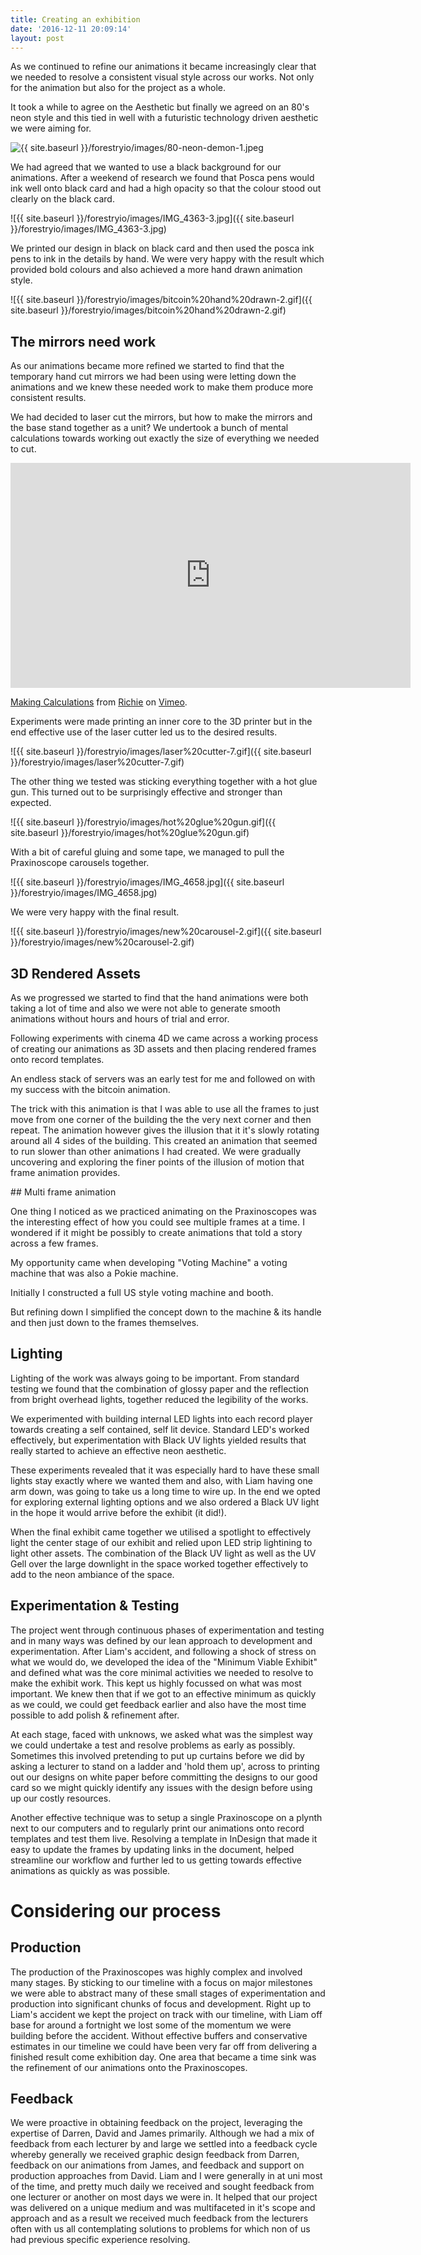 ```yaml
---
title: Creating an exhibition
date: '2016-12-11 20:09:14'
layout: post
---
```

As we continued to refine our animations it became increasingly clear that we needed to resolve a consistent visual style across our works. Not only for the animation but also for the project as a whole.

It took a while to agree on the Aesthetic but finally we agreed on an 80's neon style and this tied in well with a futuristic technology driven aesthetic we were aiming for.

![{{ site.baseurl }}/forestryio/images/80-neon-demon-1.jpeg](forestryio/images/80-neon-demon-1.jpeg)

We had agreed that we wanted to use a black background for our animations. After a weekend of research we found that Posca pens would ink well onto black card and had a high opacity so that the colour stood out clearly on the black card.

![{{ site.baseurl }}/forestryio/images/IMG_4363-3.jpg]({{ site.baseurl }}/forestryio/images/IMG_4363-3.jpg)

We printed our design in black on black card and then used the posca ink pens to ink in the details by hand. We were very happy with the result which provided bold colours and also achieved a more hand drawn animation style.

![{{ site.baseurl }}/forestryio/images/bitcoin%20hand%20drawn-2.gif]({{ site.baseurl }}/forestryio/images/bitcoin%20hand%20drawn-2.gif)

## The mirrors need work

As our animations became more refined we started to find that the temporary hand cut mirrors we had been using were letting down the animations and we knew these needed work to make them produce more consistent results.

We had decided to laser cut the mirrors, but how to make the mirrors and the base stand together as a unit? We undertook a bunch of mental calculations towards working out exactly the size of everything we needed to cut.

<iframe src="https://player.vimeo.com/video/195172097" width="640" height="360" frameborder="0" webkitallowfullscreen="" mozallowfullscreen="" allowfullscreen=""></iframe>

[Making Calculations](https://vimeo.com/195172097) from [Richie](https://vimeo.com/user4915207) on [Vimeo](https://vimeo.com).

Experiments were made printing an inner core to the 3D printer but in the end effective use of the laser cutter led us to the desired results.

![{{ site.baseurl }}/forestryio/images/laser%20cutter-7.gif]({{ site.baseurl }}/forestryio/images/laser%20cutter-7.gif)

The other thing we tested was sticking everything together with a hot glue gun. This turned out to be surprisingly effective and stronger than expected.

![{{ site.baseurl }}/forestryio/images/hot%20glue%20gun.gif]({{ site.baseurl }}/forestryio/images/hot%20glue%20gun.gif)

With a bit of careful gluing and some tape, we managed to pull the Praxinoscope carousels together.

![{{ site.baseurl }}/forestryio/images/IMG_4658.jpg]({{ site.baseurl }}/forestryio/images/IMG_4658.jpg)

We were very happy with the final result.

![{{ site.baseurl }}/forestryio/images/new%20carousel-2.gif]({{ site.baseurl }}/forestryio/images/new%20carousel-2.gif)

## 3D Rendered Assets

As we progressed we started to find that the hand animations were both taking a lot of time and also we were not able to generate smooth animations without hours and hours of trial and error.

Following experiments with cinema 4D we came across a working process of creating our animations as 3D assets and then placing rendered frames onto record templates.

An endless stack of servers was an early test for me and followed on with my success with the bitcoin animation.

<span style="letter-spacing: 0.01em;" class="">The trick with this animation is that I was able to use all the frames to just move from one corner of the building the the very next corner and then repeat. The animation however gives the illusion that it it's slowly rotating around all 4 sides of the building. This created an animation that seemed to run slower than other animations I had created. We were gradually uncovering and exploring the finer points of the illusion of motion that frame animation provides.</span>

<span style="letter-spacing: 0.01em;" class="">## Multi frame animation</span>

<span style="letter-spacing: 0.01em;" class="">One thing I noticed as we practiced animating on the Praxinoscopes was the interesting effect of how you could see multiple frames at a time. I wondered if it might be possibly to create animations that told a story across a few frames. </span>

<span style="letter-spacing: 0.01em;" class="">My opportunity came when developing "Voting Machine" a voting machine that was also a Pokie machine.</span>

<span style="letter-spacing: 0.01em;" class="">Initially I constructed a full US style voting machine and booth. </span>

But refining down I simplified the concept down to the machine & its handle and then just down to the frames themselves.

## Lighting

Lighting of the work was always going to be important. From standard testing we found that the combination of glossy paper and the reflection from bright overhead lights, together reduced the legibility of the works.

We experimented with building internal LED lights into each record player towards creating a self contained, self lit device. Standard LED's worked effectively, but experimentation with Black UV lights yielded results that really started to achieve an effective neon aesthetic.

These experiments revealed that it was especially hard to have these small lights stay exactly where we wanted them and also, with Liam having one arm down, was going to take us a long time to wire up. In the end we opted for exploring external lighting options and we also ordered a Black UV light in the hope it would arrive before the exhibit (it did!).

When the final exhibit came together we utilised a spotlight to effectively light the center stage of our exhibit and relied upon LED strip lightining to light other assets. The combination of the Black UV light as well as the UV Gell over the large downlight in the space worked together effectively to add to the neon ambiance of the space.

## Experimentation & Testing

The project went through continuous phases of experimentation and testing and in many ways was defined by our lean approach to development and experimentation. After Liam's accident, and following a shock of stress on what we would do, we developed the idea of the "Minimum Viable Exhibit" and defined what was the core minimal activities we needed to resolve to make the exhibit work. This kept us highly focussed on what was most important. We knew then that if we got to an effective minimum as quickly as we could, we could get feedback earlier and also have the most time possible to add polish & refinement after.

At each stage, faced with unknows, we asked what was the simplest way we could undertake a test and resolve problems as early as possibly. Sometimes this involved pretending to put up curtains before we did by asking a lecturer to stand on a ladder and 'hold them up', across to printing out our designs on white paper before committing the designs to our good card so we might quickly identify any issues with the design before using up our costly resources.

Another effective technique was to setup a single Praxinoscope on a plynth next to our computers and to regularly print our animations onto record templates and test them live. Resolving a template in InDesign that made it easy to update the frames by updating links in the document, helped streamline our workflow and further led to us getting towards effective animations as quickly as was possible.

# Considering our process

## Production

The production of the Praxinoscopes was highly complex and involved many stages. By sticking to our timeline with a focus on major milestones we were able to abstract many of these small stages of experimentation and production into significant chunks of focus and development. Right up to Liam's accident we kept the project on track with our timeline, with Liam off base for around a fortnight we lost some of the momentum we were building before the accident. Without effective buffers and conservative estimates in our timeline we could have been very far off from delivering a finished result come exhibition day. One area that became a time sink was the refinement of our animations onto the Praxinoscopes.

## Feedback

We were proactive in obtaining feedback on the project, leveraging the expertise of Darren, David and James primarily. Although we had a mix of feedback from each lecturer by and large we settled into a feedback cycle whereby generally we received graphic design feedback from Darren, feedback on our animations from James, and feedback and support on production approaches from David. Liam and I were generally in at uni most of the time, and pretty much daily we received and sought feedback from one lecturer or another on most days we were in. It helped that our project was delivered on a unique medium and was multifaceted in it's scope and approach and as a result we received much feedback from the lecturers often with us all contemplating solutions to problems for which non of us had previous specific experience resolving.